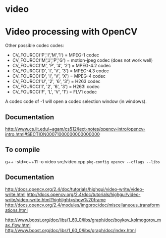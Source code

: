 # video
Video processing with OpenCV
===

Other possible codec codes:

- CV_FOURCC('P','I','M','1')    = MPEG-1 codec
- CV_FOURCC('M','J','P','G')    = motion-jpeg codec (does not work well)
- CV_FOURCC('M', 'P', '4', '2') = MPEG-4.2 codec
- CV_FOURCC('D', 'I', 'V', '3') = MPEG-4.3 codec
- CV_FOURCC('D', 'I', 'V', 'X') = MPEG-4 codec
- CV_FOURCC('U', '2', '6', '3') = H263 codec
- CV_FOURCC('I', '2', '6', '3') = H263I codec
- CV_FOURCC('F', 'L', 'V', '1') = FLV1 codec

A codec code of -1 will open a codec selection window (in windows).

Documentation
---
http://www.cs.iit.edu/~agam/cs512/lect-notes/opencv-intro/opencv-intro.html#SECTION00071000000000000000

To compile
---
g++ -std=c++11 -o video src/video.cpp `pkg-config opencv --cflags --libs`

Documentation
---
http://docs.opencv.org/2.4/doc/tutorials/highgui/video-write/video-write.html
http://docs.opencv.org/2.4/doc/tutorials/highgui/video-write/video-write.html?highlight=show%20frame
http://docs.opencv.org/2.4/modules/imgproc/doc/miscellaneous_transformations.html

http://www.boost.org/doc/libs/1_60_0/libs/graph/doc/boykov_kolmogorov_max_flow.html
http://www.boost.org/doc/libs/1_60_0/libs/graph/doc/index.html